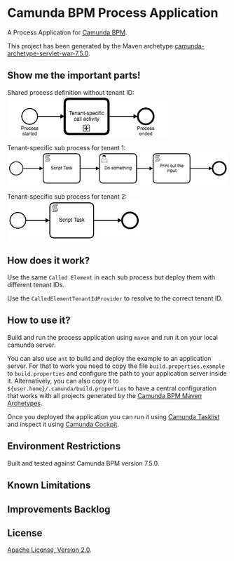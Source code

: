 # Camunda BPM Process Application
A Process Application for [Camunda BPM](http://docs.camunda.org).

This project has been generated by the Maven archetype
[camunda-archetype-servlet-war-7.5.0](http://docs.camunda.org/latest/guides/user-guide/#process-applications-maven-project-templates-archetypes).

## Show me the important parts!

Shared process definition without tenant ID:
![BPMN Process](src/main/resources/process.png)

Tenant-specific sub process for tenant 1:
![BPMN Process](src/main/resources/sub-process-acme.png)

Tenant-specific sub process for tenant 2:
![BPMN Process](src/main/resources/sub-process-awesomesaas.png)

## How does it work?

Use the same `Called Element` in each sub process but deploy them with different tenant IDs.

Use the `CalledElementTenantIdProvider` to resolve to the correct tenant ID.

## How to use it?
Build and run the process application using `maven` and run it on your local camunda server.

You can also use `ant` to build and deploy the example to an application server.
For that to work you need to copy the file `build.properties.example` to `build.properties`
and configure the path to your application server inside it.
Alternatively, you can also copy it to `${user.home}/.camunda/build.properties`
to have a central configuration that works with all projects generated by the
[Camunda BPM Maven Archetypes](http://docs.camunda.org/latest/guides/user-guide/#process-applications-maven-project-templates-archetypes).

Once you deployed the application you can run it using
[Camunda Tasklist](http://docs.camunda.org/latest/guides/user-guide/#tasklist)
and inspect it using
[Camunda Cockpit](http://docs.camunda.org/latest/guides/user-guide/#cockpit).

## Environment Restrictions
Built and tested against Camunda BPM version 7.5.0.

## Known Limitations

## Improvements Backlog

## License
[Apache License, Version 2.0](http://www.apache.org/licenses/LICENSE-2.0).

<!-- HTML snippet for index page
  <tr>
    <td><img src="snippets/tenant-specific-call-activity/src/main/resources/process.png" width="100"></td>
    <td><a href="snippets/tenant-specific-call-activity">Camunda BPM Process Application</a></td>
    <td>A Process Application for [Camunda BPM](http://docs.camunda.org).</td>
  </tr>
-->
<!-- Tweet
New @CamundaBPM example: Camunda BPM Process Application - A Process Application for [Camunda BPM](http://docs.camunda.org). https://github.com/camunda/camunda-consulting/tree/master/snippets/tenant-specific-call-activity
-->
